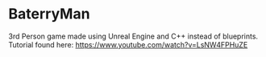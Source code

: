 # BaterryMan
3rd Person game made using Unreal Engine and C++ instead of blueprints.  Tutorial found here: https://www.youtube.com/watch?v=LsNW4FPHuZE
